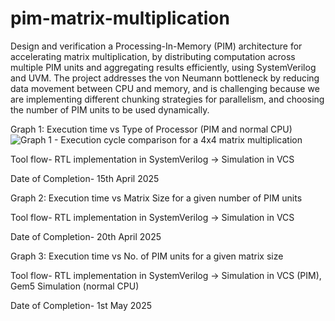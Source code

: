 # pim-matrix-multiplication

Design and verification a Processing-In-Memory (PIM) architecture for accelerating matrix multiplication, by distributing computation across multiple PIM units and aggregating results efficiently, using SystemVerilog and UVM. 
The project addresses the von Neumann bottleneck by reducing data movement between CPU and memory, and is challenging because we are implementing different chunking strategies for parallelism, and choosing the number of PIM units to be used dynamically. 


Graph 1: Execution time vs Type of Processor (PIM and normal CPU)
![Graph 1 - Execution cycle comparison for a 4x4 matrix multiplication](https://github.com/user-attachments/assets/e1834a42-30c9-4673-a722-244ed1a0fe52)

Tool flow- RTL implementation in SystemVerilog -> Simulation in VCS  

Date of Completion- 15th April 2025 

 

Graph 2: Execution time vs Matrix Size for a given number of PIM units 

Tool flow- RTL implementation in SystemVerilog -> Simulation in VCS  

Date of Completion- 20th April 2025 

 

Graph 3: Execution time vs No. of PIM units for a given matrix size 

Tool flow- RTL implementation in SystemVerilog -> Simulation in VCS (PIM), Gem5 Simulation (normal CPU)  

Date of Completion- 1st May 2025 

 
